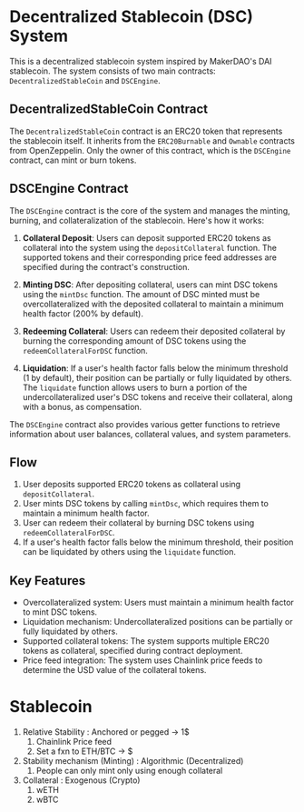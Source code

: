 # Decentralized Stablecoin (DSC) System

This is a decentralized stablecoin system inspired by MakerDAO's DAI stablecoin. The system consists of two main contracts: `DecentralizedStableCoin` and `DSCEngine`.

## DecentralizedStableCoin Contract

The `DecentralizedStableCoin` contract is an ERC20 token that represents the stablecoin itself. It inherits from the `ERC20Burnable` and `Ownable` contracts from OpenZeppelin. Only the owner of this contract, which is the `DSCEngine` contract, can mint or burn tokens.

## DSCEngine Contract

The `DSCEngine` contract is the core of the system and manages the minting, burning, and collateralization of the stablecoin. Here's how it works:

1. **Collateral Deposit**: Users can deposit supported ERC20 tokens as collateral into the system using the `depositCollateral` function. The supported tokens and their corresponding price feed addresses are specified during the contract's construction.

2. **Minting DSC**: After depositing collateral, users can mint DSC tokens using the `mintDsc` function. The amount of DSC minted must be overcollateralized with the deposited collateral to maintain a minimum health factor (200% by default).

3. **Redeeming Collateral**: Users can redeem their deposited collateral by burning the corresponding amount of DSC tokens using the `redeemCollateralForDSC` function.

4. **Liquidation**: If a user's health factor falls below the minimum threshold (1 by default), their position can be partially or fully liquidated by others. The `liquidate` function allows users to burn a portion of the undercollateralized user's DSC tokens and receive their collateral, along with a bonus, as compensation.

The `DSCEngine` contract also provides various getter functions to retrieve information about user balances, collateral values, and system parameters.

## Flow

1. User deposits supported ERC20 tokens as collateral using `depositCollateral`.
2. User mints DSC tokens by calling `mintDsc`, which requires them to maintain a minimum health factor.
3. User can redeem their collateral by burning DSC tokens using `redeemCollateralForDSC`.
4. If a user's health factor falls below the minimum threshold, their position can be liquidated by others using the `liquidate` function.

## Key Features

- Overcollateralized system: Users must maintain a minimum health factor to mint DSC tokens.
- Liquidation mechanism: Undercollateralized positions can be partially or fully liquidated by others.
- Supported collateral tokens: The system supports multiple ERC20 tokens as collateral, specified during contract deployment.
- Price feed integration: The system uses Chainlink price feeds to determine the USD value of the collateral tokens.


# Stablecoin

1. Relative Stability : Anchored or pegged -> 1$
   1. Chainlink Price feed
   2. Set a fxn to ETH/BTC -> $
2. Stability mechanism (Minting) : Algorithmic (Decentralized)
   1. People can only mint only using enough collateral
3. Collateral : Exogenous (Crypto)
   1. wETH
   2. wBTC
   
